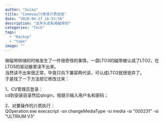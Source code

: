 ```yaml
---
author: "Suika"
title: "Commvault修改介质信息"
date: "2020-04-27 16:53:56"
description: "这年头还有用磁带的"
categories: "Tech"
tags: 
  - "Backup"
  - "tape"
image: ""
---
```

做磁带转储的时候发生了一件很奇怪的事情，一盘LTO3的磁带被认成了LTO2，在LTO5的驱动器里读不出来。  
当然读不出来很正常，毕竟只向下兼容两代读，可认成LTO2就很诡异了。  
于是找了一下方法把它修改过来：  

1、CV管理员登录：  
cd到安装目录然后qlogin，按提示输入用户名和密码；

2、对要操作的介质执行：  
QOperation.exe execscript -sn changeMediaType -si media -si "000231" -si "ULTRIUM V3"

